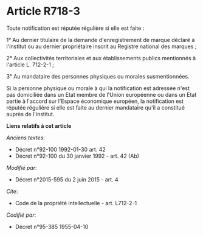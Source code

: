 # Article R718-3

Toute notification est réputée régulière si elle est faite : 

1° Au dernier titulaire de la demande d'enregistrement de marque déclaré à l'institut ou au dernier propriétaire inscrit au
Registre national des marques ; 

2° Aux collectivités territoriales et aux établissements publics mentionnés à l'article L. 712-2-1 ; 

3° Au mandataire des personnes physiques ou morales susmentionnées. 

Si la personne physique ou morale à qui la notification est adressée n'est pas domiciliée dans un Etat membre de l'Union
européenne ou dans un Etat partie à l'accord sur l'Espace économique européen, la notification est réputée régulière si elle
est faite au dernier mandataire qu'il a constitué auprès de l'institut.

**Liens relatifs à cet article**

_Anciens textes_:

  - Décret n°92-100 1992-01-30 art. 42
  - Décret n°92-100 du 30 janvier 1992 - art. 42 (Ab)

_Modifié par_:

  - Décret n°2015-595 du 2 juin 2015 - art. 4

_Cite_:

  - Code de la propriété intellectuelle - art. L712-2-1

_Codifié par_:

  - Décret n°95-385 1955-04-10
